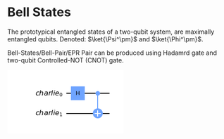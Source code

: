 # Bell States

The prototypical entangled states of a two-qubit system, are maximally entangled qubits. Denoted: $\ket{\Psi^\pm}$ and $\ket{\Phi^\pm}$.

Bell-States/Bell-Pair/EPR Pair can be produced using Hadamrd gate and two-qubit Controlled-NOT (CNOT) gate.

![Bell states basics](../../../src/components/bell_states/images/bell_states_basics.png)
